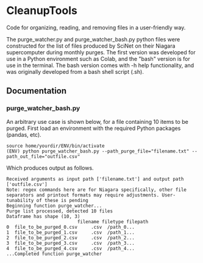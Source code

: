 # CleanupTools
Code for organizing, reading, and removing files in a user-friendly way.

The purge_watcher.py and purge_watcher_bash.py python files were constructed for the list of files produced by SciNet on their Niagara supercomputer during monthly purges. The first version was developed for use in a Python environment such as Colab, and the "bash" version is for use in the terminal. The bash version comes with -h help functionality, and was originally developed from a bash shell script (.sh).

## Documentation

### purge_watcher_bash.py 
An arbitrary use case is shown below, for a file containing 10 items to be purged.  First load an environment with the required Python packages (pandas, etc).
<br>

```
source home/yourdir/ENV/bin/activate  
(ENV) python purge_watcher_bash.py --path_purge_file="filename.txt" --path_out_file="outfile.csv"
```

Which produces output as follows.

```
Received arguments as input path ['filename.txt'] and output path ['outfile.csv']
Note: regex commands here are for Niagara specifically, other file separators and printout formats may require adjustments. User-tunability of these is pending
Beginning function purge_watcher...
Purge list processed, detected 10 files
Dataframe has shape (10, 3)
                          filename filetype filepath
0  file_to_be_purged_0.csv     .csv  /path_0...
1  file_to_be_purged_1.csv     .csv  /path_1...
2  file_to_be_purged_2.csv     .csv  /path_2...
3  file_to_be_purged_3.csv     .csv  /path_3...
4  file_to_be_purged_4.csv     .csv  /path_4...
...Completed function purge_watcher
```
